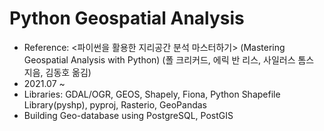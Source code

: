 # Python Geospatial Analysis
* Reference: <파이썬을 활용한 지리공간 분석 마스터하기> (Mastering Geospatial Analysis with Python) (폴 크리커드, 에릭 반 리스, 사일러스 톰스 지음, 김동호 옮김)
* 2021.07 ~ 
* Libraries: GDAL/OGR, GEOS, Shapely, Fiona, Python Shapefile Library(pyshp), pyproj, Rasterio, GeoPandas
* Building Geo-database using PostgreSQL, PostGIS
